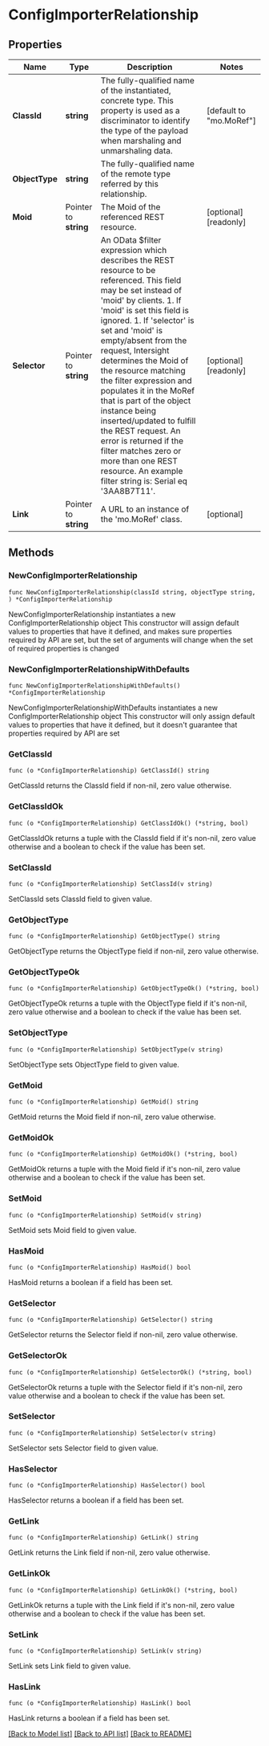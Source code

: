 # ConfigImporterRelationship

## Properties

Name | Type | Description | Notes
------------ | ------------- | ------------- | -------------
**ClassId** | **string** | The fully-qualified name of the instantiated, concrete type. This property is used as a discriminator to identify the type of the payload when marshaling and unmarshaling data. | [default to "mo.MoRef"]
**ObjectType** | **string** | The fully-qualified name of the remote type referred by this relationship. | 
**Moid** | Pointer to **string** | The Moid of the referenced REST resource. | [optional] [readonly] 
**Selector** | Pointer to **string** | An OData $filter expression which describes the REST resource to be referenced. This field may be set instead of &#39;moid&#39; by clients. 1. If &#39;moid&#39; is set this field is ignored. 1. If &#39;selector&#39; is set and &#39;moid&#39; is empty/absent from the request, Intersight determines the Moid of the resource matching the filter expression and populates it in the MoRef that is part of the object instance being inserted/updated to fulfill the REST request. An error is returned if the filter matches zero or more than one REST resource. An example filter string is: Serial eq &#39;3AA8B7T11&#39;. | [optional] [readonly] 
**Link** | Pointer to **string** | A URL to an instance of the &#39;mo.MoRef&#39; class. | [optional] 

## Methods

### NewConfigImporterRelationship

`func NewConfigImporterRelationship(classId string, objectType string, ) *ConfigImporterRelationship`

NewConfigImporterRelationship instantiates a new ConfigImporterRelationship object
This constructor will assign default values to properties that have it defined,
and makes sure properties required by API are set, but the set of arguments
will change when the set of required properties is changed

### NewConfigImporterRelationshipWithDefaults

`func NewConfigImporterRelationshipWithDefaults() *ConfigImporterRelationship`

NewConfigImporterRelationshipWithDefaults instantiates a new ConfigImporterRelationship object
This constructor will only assign default values to properties that have it defined,
but it doesn't guarantee that properties required by API are set

### GetClassId

`func (o *ConfigImporterRelationship) GetClassId() string`

GetClassId returns the ClassId field if non-nil, zero value otherwise.

### GetClassIdOk

`func (o *ConfigImporterRelationship) GetClassIdOk() (*string, bool)`

GetClassIdOk returns a tuple with the ClassId field if it's non-nil, zero value otherwise
and a boolean to check if the value has been set.

### SetClassId

`func (o *ConfigImporterRelationship) SetClassId(v string)`

SetClassId sets ClassId field to given value.


### GetObjectType

`func (o *ConfigImporterRelationship) GetObjectType() string`

GetObjectType returns the ObjectType field if non-nil, zero value otherwise.

### GetObjectTypeOk

`func (o *ConfigImporterRelationship) GetObjectTypeOk() (*string, bool)`

GetObjectTypeOk returns a tuple with the ObjectType field if it's non-nil, zero value otherwise
and a boolean to check if the value has been set.

### SetObjectType

`func (o *ConfigImporterRelationship) SetObjectType(v string)`

SetObjectType sets ObjectType field to given value.


### GetMoid

`func (o *ConfigImporterRelationship) GetMoid() string`

GetMoid returns the Moid field if non-nil, zero value otherwise.

### GetMoidOk

`func (o *ConfigImporterRelationship) GetMoidOk() (*string, bool)`

GetMoidOk returns a tuple with the Moid field if it's non-nil, zero value otherwise
and a boolean to check if the value has been set.

### SetMoid

`func (o *ConfigImporterRelationship) SetMoid(v string)`

SetMoid sets Moid field to given value.

### HasMoid

`func (o *ConfigImporterRelationship) HasMoid() bool`

HasMoid returns a boolean if a field has been set.

### GetSelector

`func (o *ConfigImporterRelationship) GetSelector() string`

GetSelector returns the Selector field if non-nil, zero value otherwise.

### GetSelectorOk

`func (o *ConfigImporterRelationship) GetSelectorOk() (*string, bool)`

GetSelectorOk returns a tuple with the Selector field if it's non-nil, zero value otherwise
and a boolean to check if the value has been set.

### SetSelector

`func (o *ConfigImporterRelationship) SetSelector(v string)`

SetSelector sets Selector field to given value.

### HasSelector

`func (o *ConfigImporterRelationship) HasSelector() bool`

HasSelector returns a boolean if a field has been set.

### GetLink

`func (o *ConfigImporterRelationship) GetLink() string`

GetLink returns the Link field if non-nil, zero value otherwise.

### GetLinkOk

`func (o *ConfigImporterRelationship) GetLinkOk() (*string, bool)`

GetLinkOk returns a tuple with the Link field if it's non-nil, zero value otherwise
and a boolean to check if the value has been set.

### SetLink

`func (o *ConfigImporterRelationship) SetLink(v string)`

SetLink sets Link field to given value.

### HasLink

`func (o *ConfigImporterRelationship) HasLink() bool`

HasLink returns a boolean if a field has been set.


[[Back to Model list]](../README.md#documentation-for-models) [[Back to API list]](../README.md#documentation-for-api-endpoints) [[Back to README]](../README.md)


